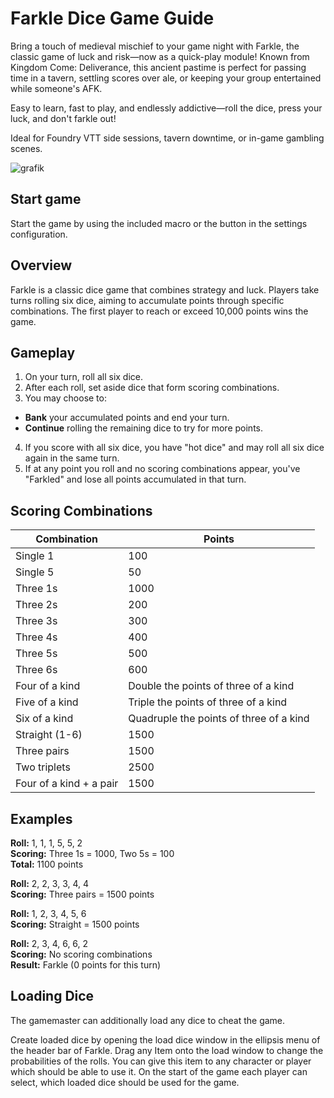 # Farkle Dice Game Guide

Bring a touch of medieval mischief to your game night with Farkle, the classic game of luck and risk—now as a quick-play module! Known from Kingdom Come: Deliverance, this ancient pastime is perfect for passing time in a tavern, settling scores over ale, or keeping your group entertained while someone's AFK.

Easy to learn, fast to play, and endlessly addictive—roll the dice, press your luck, and don't farkle out!

Ideal for Foundry VTT side sessions, tavern downtime, or in-game gambling scenes.

![grafik](https://github.com/user-attachments/assets/79565a7c-4a2a-47e8-adc3-a91a7944504e)


## Start game

Start the game by using the included macro or the button in the settings configuration.

## Overview

Farkle is a classic dice game that combines strategy and luck. Players take turns rolling six dice, aiming to accumulate points through specific combinations. The first player to reach or exceed 10,000 points wins the game.

## Gameplay

1. On your turn, roll all six dice.
2. After each roll, set aside dice that form scoring combinations.
3. You may choose to:
  - **Bank** your accumulated points and end your turn.
  - **Continue** rolling the remaining dice to try for more points.
4. If you score with all six dice, you have "hot dice" and may roll all six dice again in the same turn.
5. If at any point you roll and no scoring combinations appear, you've "Farkled" and lose all points accumulated in that turn.

## Scoring Combinations

| Combination | Points |
|-------------|--------|
| Single 1 | 100 |
| Single 5 | 50 |
| Three 1s | 1000 |
| Three 2s | 200 |
| Three 3s | 300 |
| Three 4s | 400 |
| Three 5s | 500 |
| Three 6s | 600 |
| Four of a kind | Double the points of three of a kind |
| Five of a kind | Triple the points of three of a kind |
| Six of a kind | Quadruple the points of three of a kind |
| Straight (1-6) | 1500 |
| Three pairs | 1500 |
| Two triplets | 2500 |
| Four of a kind + a pair | 1500 |

## Examples

**Roll:** 1, 1, 1, 5, 5, 2  
**Scoring:** Three 1s = 1000, Two 5s = 100  
**Total:** 1100 points

**Roll:** 2, 2, 3, 3, 4, 4  
**Scoring:** Three pairs = 1500 points

**Roll:** 1, 2, 3, 4, 5, 6  
**Scoring:** Straight = 1500 points

**Roll:** 2, 3, 4, 6, 6, 2  
**Scoring:** No scoring combinations  
**Result:** Farkle (0 points for this turn)

## Loading Dice

The gamemaster can additionally load any dice to cheat the game. 

Create loaded dice by opening the load dice window in the ellipsis menu of the header bar of Farkle.
Drag any Item onto the load window to change the probabilities of the rolls.
You can give this item to any character or player which should be able to use it. On the start of the game each player can select, which loaded dice should be used for the game.
